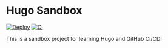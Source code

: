 # Hugo Sandbox

[![Deploy](https://github.com/nandstand/hugo-sandbox/actions/workflows/deploy.yml/badge.svg?branch=main)](https://github.com/nandstand/hugo-sandbox/actions/workflows/deploy.yml)
[![CI](https://github.com/nandstand/hugo-sandbox/actions/workflows/ci.yml/badge.svg)](https://github.com/nandstand/hugo-sandbox/actions/workflows/ci.yml)

This is a sandbox project for learning Hugo and GitHub CI/CD!
